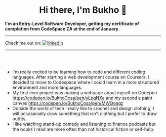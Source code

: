 <h1 style="text-align: center;"> Hi there, I'm Bukho 👋</h1>

<b> I'm an Entry-Level Software Developer, getting my certificate of completion from CodeSpace ZA at the end of January. </b>
<hr>
Check me out on:     <a href="https://www.linkedin.com/in/bukho-cosa/"><img src="https://img.shields.io/badge/LinkedIn-0077B5?style=for-the-badge&logo=linkedin&logoColor=white" alt="linkedin"></a>
<hr>
<br>
<br>





<!--
**Bukho-Cosa/Bukho-Cosa** is a ✨ _special_ ✨ repository because its `README.md` (this file) appears on your GitHub profile.

Here are some ideas to get you started:

- 🔭 I’m currently working on ...
- 🌱 I’m currently learning ...
- 👯 I’m looking to collaborate on ...
- 🤔 I’m looking for help with ...
- 💬 Ask me about ...
- 📫 How to reach me: ...
- 😄 Pronouns: ...
- ⚡ Fun fact: ...
-->


- I'm really excited to be learning how to code and different coding languages. After starting a web development course on Coursera, I decided to move to Codespace where I could learn in a more structured environment and more languages.
- My first ever project was making a webpage about myself on Codepen https://codepen.io/BukhoCosa/pen/yLpqNXe and my second a paint canvas https://codepen.io/BukhoCosa/pen/MWQoagz
- Outside the world of tech I really like to crochet and design clothing, I will occasionally draw something that isn't clothing but I prefer to draw outfits.
- I like watching stand-up comedy and listening to finance podcasts but the books I read are more often than not historical fiction or self-help. 
